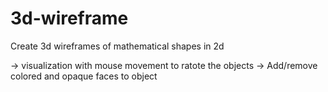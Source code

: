 # 3d-wireframe
Create 3d wireframes of mathematical shapes in 2d

-> visualization with mouse movement to ratote the objects
-> Add/remove colored and opaque faces to object
